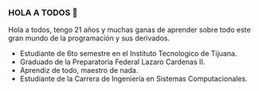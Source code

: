 ### HOLA A TODOS 👋


Hola a todos, tengo 21 años y muchas ganas de aprender sobre todo este gran mundo de la programación y sus derivados.  

- Estudiante de 6to semestre en el Instituto Tecnologico de Tijuana. 
- Graduado de la Preparatoria Federal Lazaro Cardenas II.
- Aprendiz de todo, maestro de nada. 
- Estudiante de la Carrera de Ingeniería en Sistemas Computacionales. 


